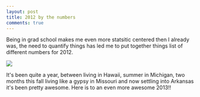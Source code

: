 ```yaml
---
layout: post
title: 2012 by the numbers
comments: true
---
```




Being in grad school makes me even more statsitic centered then I already was, the need to quantify things has led me to put together things list of different numbers for 2012.



 ![](https://i.imgur.com/x6DSeRs.png)




It's been quite a year, between living in Hawaii, summer in Michigan, two months this fall living like a gypsy in Missouri and now settling into Arkansas it's been pretty awesome. Here is to an even more awesome 2013!!
